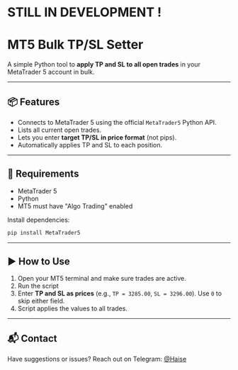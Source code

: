
# STILL IN DEVELOPMENT !



# MT5 Bulk TP/SL Setter

A simple Python tool to **apply TP and SL to all open trades** in your MetaTrader 5 account in bulk.

---

## 📦 Features

- Connects to MetaTrader 5 using the official `MetaTrader5` Python API.
- Lists all current open trades.
- Lets you enter **target TP/SL in price format** (not pips).
- Automatically applies TP and SL to each position.


---

## 🚀 Requirements

- MetaTrader 5
- Python
- MT5 must have "Algo Trading" enabled

Install dependencies:

```bash
pip install MetaTrader5
```

---

## ▶️ How to Use

1. Open your MT5 terminal and make sure trades are active.
2. Run the script
3. Enter **TP and SL as prices** (e.g., `TP = 3285.00`, `SL = 3296.00`). Use `0` to skip either field.
4. Script applies the values to all trades.


---

## 📬 Contact

Have suggestions or issues? Reach out on Telegram: [@Haise](https://t.me/hazyx7)
